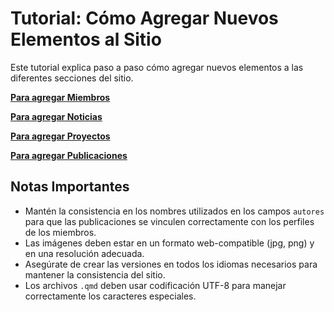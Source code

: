 # Tutorial: Cómo Agregar Nuevos Elementos al Sitio

Este tutorial explica paso a paso cómo agregar nuevos elementos a las diferentes secciones del sitio.

[**Para agregar Miembros**](./NuevoMiembro.md)

[**Para agregar Noticias**](./NuevaNoticia.md)

[**Para agregar Proyectos**](./NuevoProyecto.md)

[**Para agregar Publicaciones**](./NuevaPublicacion.md)


## Notas Importantes

- Mantén la consistencia en los nombres utilizados en los campos `autores` para que las publicaciones se vinculen correctamente con los perfiles de los miembros.
- Las imágenes deben estar en un formato web-compatible (jpg, png) y en una resolución adecuada.
- Asegúrate de crear las versiones en todos los idiomas necesarios para mantener la consistencia del sitio.
- Los archivos `.qmd` deben usar codificación UTF-8 para manejar correctamente los caracteres especiales.
